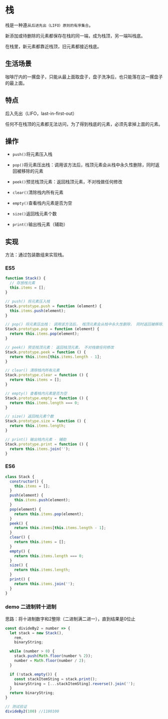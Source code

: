 # 栈

栈是一种遵从`后进先出（LIFO）原则的有序集合`。

新添加或待删除的元素都保存在栈的同一端，成为栈顶，另一端叫栈底。

在栈里，新元素都靠近栈顶，旧元素都接近栈底。

## 生活场景

咖啡厅内的一摞盘子，只能从最上面取盘子，盘子洗净后，也只能落在这一摞盘子的最上面。

## 特点

后入先出（LIFO，last-in-first-out）

任何不在栈顶的元素都无法访问，为了得到栈底的元素，必须先拿掉上面的元素。

## 操作

- `push()`将元素压入栈

- `pop()`将元素压出栈：调用该方法后，栈顶元素会从栈中永久性删除，同时返回被移除的元素

- `peek()`预览栈顶元素：返回栈顶元素，不对栈做任何修改

- `clear()`清除栈内所有元素

- `empty()`查看栈内元素是否为空

- `size()`返回栈元素个数

- `print()`输出栈元素（辅助）

## 实现

方法：通过包装数组来实现栈。

### ES5

```JavaScript
function Stack() {
  // 存放栈元素
  this.items = [];
}

// push() 将元素压入栈
Stack.prototype.push = function (element) {
  this.items.push(element);
}

// pop() 将元素压出栈： 调用该方法后， 栈顶元素会从栈中永久性删除， 同时返回被移除的元素
Stack.prototype.pop = function (element) {
  return this.items.pop(element);
}

// peek() 预览栈顶元素： 返回栈顶元素， 不对栈做任何修改
Stack.prototype.peek = function () {
  return this.items[this.items.length - 1];
}

// clear() 清除栈内所有元素
Stack.prototype.clear = function () {
  return this.items = [];
}

// empty() 查看栈内元素是否为空
Stack.prototype.empty = function () {
  return this.items.length === 0;
}

// size() 返回栈元素个数
Stack.prototype.size = function () {
  return this.items.length;
}

// print() 输出栈内元素 - 辅助
Stack.prototype.print = function () {
  return this.items.join('');
}
```

### ES6

```JavaScript
class Stack {
  constructor() {
    this.items = [];
  }
  push(element) {
    this.items.push(element);
  }
  pop(element) {
    return this.items.pop(element);
  }
  peek() {
    return this.items[this.items.length - 1];
  }
  clear() {
    return this.items = [];
  }
  empty() {
    return this.items.length === 0;
  }
  size() {
    return this.items.length;
  }
  print() {
    return this.items.join('');
  }
}
```

### demo 二进制转十进制

思路：将十进制数字和2整除（二进制满二进一），直到结果是0位止

```JavaScript
const divideBy2 = number => {
  let stack = new Stack(),
    rem,
    binaryString;

  while (number > 0) {
    stack.push(Math.floor(number % 2));
    number = Math.floor(number / 2);
  }

  if (!stack.empty()) {
    const stackItemSting = stack.print();
    binaryString = [...stackItemSting].reverse().join('');
  }
  return binaryString;
}

// 测试验证
divideBy2(100) //1100100
```







